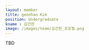 ```yaml
---
layout: member
title: geonhan Kim
position: Undergraduate
kname : 김건한
image: /images/team/김건한_프로필.png
---
```


TBD
